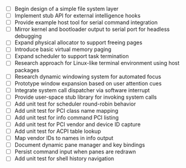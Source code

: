 - [ ] Begin design of a simple file system layer
- [ ] Implement stub API for external intelligence hooks
- [ ] Provide example host tool for serial command integration
- [ ] Mirror kernel and bootloader output to serial port for headless debugging
- [ ] Expand physical allocator to support freeing pages
- [ ] Introduce basic virtual memory paging
- [ ] Expand scheduler to support task termination
- [ ] Research approach for Linux-like terminal environment using host packages
- [ ] Research dynamic windowing system for automated focus
- [ ] Prototype window expansion based on user attention cues
- [ ] Integrate system call dispatcher via software interrupt
- [ ] Provide user-space stub library for invoking system calls
- [ ] Add unit test for scheduler round-robin behavior
- [ ] Add unit test for PCI class name mapping
- [ ] Add unit test for info command PCI listing
- [ ] Add unit test for PCI vendor and device ID capture
- [ ] Add unit test for ACPI table lookup
- [ ] Map vendor IDs to names in info output
- [ ] Document dynamic pane manager and key bindings
- [ ] Persist command input when panes are redrawn
- [ ] Add unit test for shell history navigation
